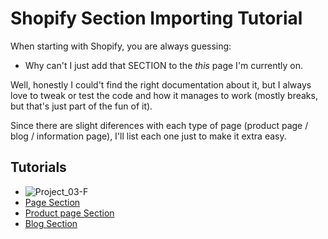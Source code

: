 # Shopify Section Importing Tutorial
When starting with Shopify, you are always guessing:
- Why can't I just add that SECTION to the *this* page I'm currently on.

Well, honestly I could't find the right documentation about it, but I always love to tweak or test the code and how it manages to work (mostly breaks, but that's just part of the fun of it).

Since there are slight diferences with each type of page (product page / blog / information page), I'll list each one just to make it extra easy.

Tutorials 
------
- ![Project_03-F](https://github.com/taftera/shopify-help/blob/master/sections/tutorial/screenshots/gh-display_03_f.jpg)
- [Page Section](https://github.com/taftera/shopify-help/blob/master/sections/tutorial/page-section-tutorial.md)
- [Product page Section](#)
- [Blog Section](#)
